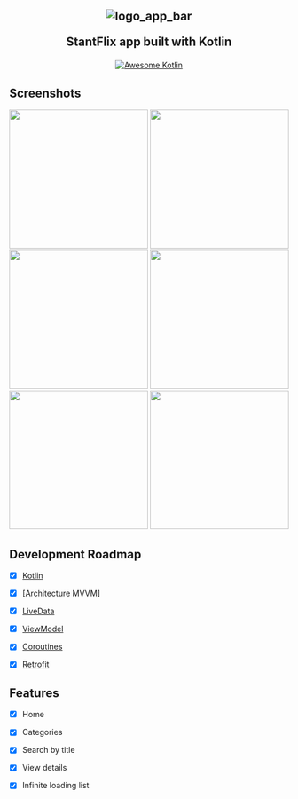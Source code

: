 <h2 align="center">

![logo_app_bar](https://user-images.githubusercontent.com/94938103/169182300-94428503-0c84-4ed2-9c14-d1c459413ae8.png)

StantFlix app built with Kotlin
</h2>

<p align="center">
  <a href="https://developer.android.com/kotlin">
    <img src="https://kotlin.link/awesome-kotlin.svg" alt="Awesome Kotlin">
  </a>
  


## Screenshots

<p align="center">
  
<img src="https://user-images.githubusercontent.com/94938103/169182458-ffa009f6-571f-4b93-8098-6448fb4533a7.png" width="250" >
 
  
<img src="https://user-images.githubusercontent.com/94938103/169182469-c24797e8-39eb-4969-961b-7265928541ec.png" width="250"> 
  
<img src="https://user-images.githubusercontent.com/94938103/169182484-08214d94-75a1-4081-add3-fb0670612013.png" width="250">   
 
<img src="https://user-images.githubusercontent.com/94938103/169182488-f075880a-8bd3-40bf-aab7-67892b47d2c7.png" width="250">     

<img src="https://user-images.githubusercontent.com/94938103/169182506-be9a05eb-4f1c-4459-b102-e3966fe72c86.png" width="250">     
  
<img src="https://user-images.githubusercontent.com/94938103/169185129-12fb73d4-827c-4506-8658-3e323c501838.gif" width="250" >       
  

</p>



## Development Roadmap

- [x] [Kotlin](https://kotlinlang.org/)
- [x] [Architecture MVVM]
- [x] [LiveData](https://developer.android.com/topic/libraries/architecture/livedata)
- [x] [ViewModel](https://developer.android.com/topic/libraries/architecture/viewmodel)
- [x] [Coroutines](https://developer.android.com/topic/libraries/architecture/coroutines)
- [x] [Retrofit](https://square.github.io/retrofit/)


## Features

- [x] Home
- [x] Categories
- [x] Search by title
- [x] View details
- [x] Infinite loading list








